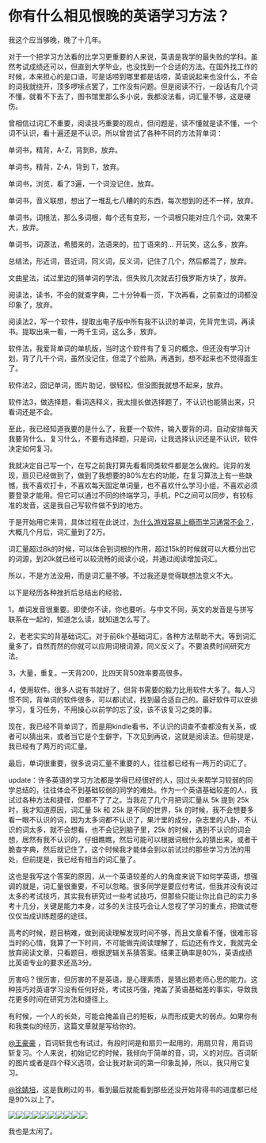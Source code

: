# 你有什么相见恨晚的英语学习方法？

我这个应当够晚，晚了十几年。  

对于一个把学习方法看的比学习更重要的人来说，英语是我学的最失败的学科。虽然考试成绩还可以，但直到大学毕业，也没找到一个合适的方法。在国外找工作的时候，本来担心的是口语，可是话唠到哪里都是话唠，英语说起来也没什么，不会的词我就绕开，顶多啰嗦点罢了，工作没有问题。但是阅读不行，一段话有几个词不懂，就看不下去了，图书馆里那么多小说，我都没法看，词汇量不够，这是硬伤。  

曾相信过词汇不重要，阅读技巧重要的观点，但问题是，读不懂就是读不懂，一个词不认识，看十遍还是不认识。所以曾尝试了各种不同的方法背单词：  

单词书，精背，A-Z，背到B，放弃。  

单词书，精背，Z-A，背到 T，放弃。  

单词书，浏览，看了3遍，一个词没记住，放弃。  

单词书，音义联想，想出了一堆乱七八糟的的东西，每次想到的还不一样，放弃。  

单词书，词根法，那么多词根，每个还有变形，一个词根只能对应几个词，效果不大，放弃。  

单词书，词源法，希腊来的，法语来的，拉丁语来的... 开玩笑，这么多，放弃。  

总结法，形近词，音近词，同义词，反义词，记住了几个，然后都混了，放弃。  

文曲星法，试过里边的猜单词的学法，但失败几次就去打俄罗斯方块了，放弃。  

阅读法，读书，不会的就查字典，二十分钟看一页，下次再看，之前查过的词都没印象了，放弃。  

阅读法2，写一个软件，提取出电子版中所有我不认识的单词，先背完生词，再读书。提取出来一看，一两千生词，这么多，放弃。  

软件法，我爱背单词的单机版，当时这个软件有了复习的概念，但还没有学习计划，背了几千个词，虽然没记住，但混了个脸熟，再遇到，想不起来也不觉得面生了。  

软件法2，囧记单词，图片助记，很轻松，但没图我就想不起来，放弃。  

软件法3，做选择题，看词选释义，我太擅长做选择题了，不认识也能猜出来，只看词还是不会。  

至此，我已经知道我要的是什么了，我要一个软件，输入要背的词，自动安排每天我要背什么，复习什么，不要有选择题，只是词，让我选择认识还是不认识，软件决定如何复习。  

我就决定自己写一个，在写之前我打算先看看同类软件都是怎么做的。诧异的发现，扇贝已经做到了，做到了我想要的80%左右的功能，在复习算法上有一些缺憾，我不喜欢打卡，不喜欢每天固定单词量，也不喜欢什么学习小组，不喜欢必须要登录才能用。但它可以通过不同的终端学习，手机，PC之间可以同步，有较标准的发音，这是我自己写软件做不到的地方。  

于是开始用它来背，具体过程在此说过，[为什么游戏容易上瘾而学习通常不会？](http://www.zhihu.com/question/26487679/answer/33103305)，大概几个月后，词汇量到了2万。  

词汇量超过8k的时候，可以体会到词根的作用，超过15k的时候就可以大概分出它的词源，到20k就已经可以较流畅的阅读小说，并通过阅读增加词汇。  

所以，不是方法没用，而是词汇量不够。不过我还是觉得联想法意义不大。  

以下是经历各种挫折后总结出的经验，  

1，单词发音很重要。即使你不读，你也要听。与中文不同，英文的发音是与拼写联系在一起的，知道怎么读，就知道怎么写了。  

2，老老实实的背基础词汇。对于前6k个基础词汇，各种方法帮助不大。等到词汇量多了，自然而然的你就可以应用词根词源，同义反义了。不要浪费时间研究方法。  

3，大量，重复。一天背200，比四天背50效率要高很多。  

4，使用软件。很多人说有书就好了，但背书需要的毅力比用软件大多了。每人习惯不同，背单词的软件很多，可以都试试，找到最合适自己的。最好软件可以安排学习，复习任务，不用操心以前学的忘了没，该不该复习之类的事。  

现在，我已经不背单词了，而是用kindle看书，不认识的词查不查都没有关系，或者可以猜出来，或者当它是个生僻字，下次见到再说，这就是阅读法。但前提是，我已经有了两万的词汇量。  

最后，单词很重要，很多说词汇量不重要的人，往往都已经有一两万的词汇了。  

update：许多英语的学习方法都是学得已经很好的人，回过头来帮学习较弱的同学总结的，往往体会不到基础较弱的同学的难处。作为一个英语基础较差的人，我试过各种方法和捷径，但都不了了之。当我花了几个月把词汇量从 5k 提到 25k 时，我才知道原因，词汇量 5k 和 25k 是不同的世界，5k 的时候，我不会想要多看一眼不认识的词，因为太多词都不认识了，果汁里的成分，杂志里的八卦，不认识的词太多，就不会想看，也不会记到脑子里，25k 的时候，遇到不认识的词会想，居然有我不认识的，仔细瞧瞧，然后可能可以根据词根什么的猜出来，或者干脆查字典，然后就记住了。这个时候我才能体会到以前试过的那些学习方法的用处，但前提是，我已经有相当的词汇量了。  

这也是我写这个答案的原因，从一个英语较差的人的角度来说下如何学英语，想强调的就是，词汇量很重要，不可以忽略。很多同学是要应付考试，但我并没有说过太多的考试技巧，其实我有研究过一些考试技巧，但那些只能让你比自己的实力多考十几分，关键是能力本身，过多的关注技巧会让人忽视了学习的重点，把做试卷仅仅当成训练题感的途径。  

高考的时候，题目稍难，做到阅读理解发现时间不够，而且文章看不懂，很难形容当时的心情，我算了一下时间，不可能做完阅读理解了，后边还有作文，我就完全放弃阅读文章，只看题目，根据逻辑关系猜答案。结果正确率是80%，英语成绩比英语专业的要求还高3分。  

厉害吗？很厉害，但厉害的不是英语，是心理素质，是猜出题老师心思的能力。这种技巧对英语学习没有任何好处，考试技巧强，掩盖了英语基础差的事实，导致我花更多时间在研究方法和捷径上。  

有时候，一个人的长处，可能会掩盖自己的短板，从而形成更大的弱点。如果你有和我类似的经历，这篇文章就是写给你的。  

[@王豪豪](//www.zhihu.com/people/4c9a877ad46a00b0a2b012482f939565) ，百词斩我也有试过，有段时间是和扇贝一起用的，用扇贝背，用百词斩复习。个人来说，初始记忆的时候，我倾向于简单的音，词，义的对应。百词斩的图片或者是四个释义选项，会让我对新词的第一印象乱掉，所以，我只用它复习。  

[@徐婧培](//www.zhihu.com/people/a5b591e494b462bc2f013461fd6ef886)，这是我刷过的书，看到最后就能看到那些还没开始背得书的进度都已经是90%以上了。  

![](https://pic3.zhimg.com/50/8aef0c42ce4b51268b86fa375bc7f29a_b.jpg)![](https://pic2.zhimg.com/50/68de57aae538956e326c78bc8949ae69_b.jpg)![](https://pic4.zhimg.com/50/d605b9a3b53554bac766bde5e43f7661_b.jpg)![](https://pic1.zhimg.com/50/3a79dc7355f636ffb3fa02f788ba7b03_b.jpg)![](https://pic2.zhimg.com/50/10bc315027d5d7682f3957d5fb80f903_b.jpg)![](https://pic2.zhimg.com/50/b8a4190b79b52172cc35bc06299c9af3_b.jpg)![](https://pic1.zhimg.com/50/fa294f8e23c8ae1a06d821a9f28cfc14_b.jpg)![](https://pic1.zhimg.com/50/5b2a7528397d580412a60e811a41629c_b.jpg)![](https://pic2.zhimg.com/50/d4defe49736c75cfb4de08094de5a713_b.jpg)![](https://pic3.zhimg.com/50/1b3fe533eea6b0dab5ef928280fabbb3_b.jpg)  

我也是太闲了。